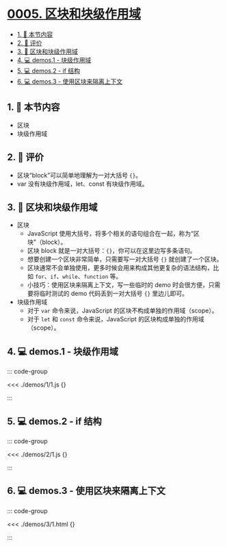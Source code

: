 # [0005. 区块和块级作用域](https://github.com/Tdahuyou/TNotes.javascript/tree/main/notes/0005.%20%E5%8C%BA%E5%9D%97%E5%92%8C%E5%9D%97%E7%BA%A7%E4%BD%9C%E7%94%A8%E5%9F%9F)

<!-- region:toc -->

- [1. 🎯 本节内容](#1--本节内容)
- [2. 🫧 评价](#2--评价)
- [3. 📒 区块和块级作用域](#3--区块和块级作用域)
- [4. 💻 demos.1 - 块级作用域](#4--demos1---块级作用域)
- [5. 💻 demos.2 - if 结构](#5--demos2---if-结构)
- [6. 💻 demos.3 - 使用区块来隔离上下文](#6--demos3---使用区块来隔离上下文)

<!-- endregion:toc -->

## 1. 🎯 本节内容

- 区块
- 块级作用域

## 2. 🫧 评价

- 区块“block”可以简单地理解为一对大括号 `{}`。
- var 没有块级作用域，let、const 有块级作用域。

## 3. 📒 区块和块级作用域

- 区块
  - JavaScript 使用大括号，将多个相关的语句组合在一起，称为“区块”（block）。
  - 区块 block 就是一对大括号：`{}`，你可以在这里边写多条语句。
  - 想要创建一个区块非常简单，只需要写一对大括号 `{}` 就创建了一个区块。
  - 区块通常不会单独使用，更多时候会用来构成其他更复杂的语法结构，比如 `for`、`if`、`while`、`function` 等。
  - 小技巧：使用区块来隔离上下文，写一些临时的 demo 时会很方便，只需要将临时测试的 demo 代码丢到一对大括号 `{}` 里边儿即可。
- 块级作用域
  - 对于 `var` 命令来说，JavaScript 的区块不构成单独的作用域（scope）。
  - 对于 `let` 和 `const` 命令来说，JavaScript 的区块构成单独的作用域（scope）。

## 4. 💻 demos.1 - 块级作用域

::: code-group

<<< ./demos/1/1.js {}

:::

## 5. 💻 demos.2 - if 结构

::: code-group

<<< ./demos/2/1.js {}

:::

## 6. 💻 demos.3 - 使用区块来隔离上下文

::: code-group

<<< ./demos/3/1.html {}

:::
